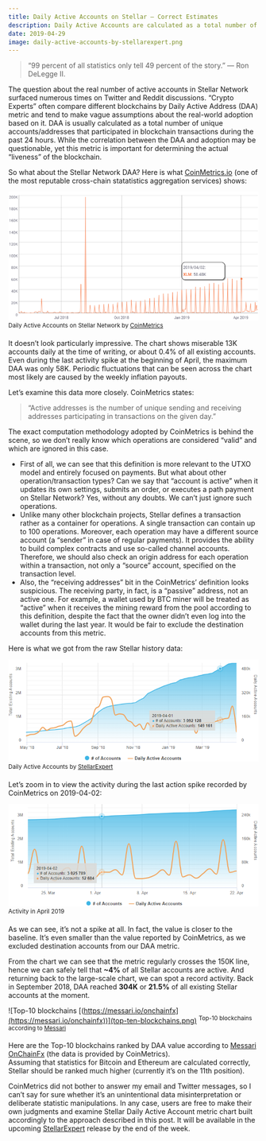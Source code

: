 ```yaml
---
title: Daily Active Accounts on Stellar — Correct Estimates
description: Daily Active Accounts are calculated as a total number of unique accounts/addresses that participated in blockchain transactions during the past 24 hours.
date: 2019-04-29
image: daily-active-accounts-by-stellarexpert.png
---
```


> “99 percent of all statistics only tell 49 percent of the story.” ― Ron DeLegge II.

The question about the real number of active accounts in Stellar Network surfaced numerous times on Twitter and Reddit discussions. “Crypto Experts” often compare different blockchains by Daily Active Address (DAA) metric and tend to make vague assumptions about the real-world adoption based on it. DAA is usually calculated as a total number of unique accounts/addresses that participated in blockchain transactions during the past 24 hours. While the correlation between the DAA and adoption may be questionable, yet this metric is important for determining the actual “liveness” of the blockchain.

So what about the Stellar Network DAA? Here is what [CoinMetrics.io](https://coinmetrics.io/charts/#assets=xlm_log=false_left=activeAddresses_zoom=1524787200000,1556323200000) (one of the most reputable cross-chain statatistics aggregation services) shows:

![Daily Active Accounts on Stellar Network by [CoinMetrics](https://coinmetrics.io/charts/#assets=xlm_log=false_left=activeAddresses_zoom=1524787200000,1556323200000)](daily-active-accounts-by-coinmetrics.png)
<sup>Daily Active Accounts on Stellar Network by [CoinMetrics](https://coinmetrics.io/charts/#assets=xlm_log=false_left=activeAddresses_zoom=1524787200000,1556323200000)</sup>

It doesn’t look particularly impressive. The chart shows miserable 13K accounts daily at the time of writing, or about 0.4% of all existing accounts. Even during the last activity spike at the beginning of April, the maximum DAA was only 58K. Periodic fluctuations that can be seen across the chart most likely are caused by the weekly inflation payouts.

Let’s examine this data more closely. CoinMetrics states:

> “Active addresses is the number of unique sending and receiving addresses participating in transactions on the given day.”

The exact computation methodology adopted by CoinMetrics is behind the scene, so we don’t really know which operations are considered “valid” and which are ignored in this case.

*   First of all, we can see that this definition is more relevant to the UTXO model and entirely focused on payments. But what about other operation/transaction types? Can we say that “account is active” when it updates its own settings, submits an order, or executes a path payment on Stellar Network? Yes, without any doubts. We can’t just ignore such operations.
*   Unlike many other blockchain projects, Stellar defines a transaction rather as a container for operations. A single transaction can contain up to 100 operations. Moreover, each operation may have a different source account (a “sender” in case of regular payments). It provides the ability to build complex contracts and use so-called channel accounts. Therefore, we should also check an origin address for each operation within a transaction, not only a “source” account, specified on the transaction level.
*   Also, the “receiving addresses” bit in the CoinMetrics’ definition looks suspicious. The receiving party, in fact, is a “passive” address, not an active one. For example, a wallet used by BTC miner will be treated as “active” when it receives the mining reward from the pool according to this definition, despite the fact that the owner didn’t even log into the wallet during the last year. It would be fair to exclude the destination accounts from this metric.

Here is what we got from the raw Stellar history data:

![Daily Active Accounts by [StellarExpert](https://stellar.expert/explorer/public/)](daily-active-accounts-by-stellarexpert.png)
<sup>Daily Active Accounts by [StellarExpert](https://stellar.expert/explorer/public/)</sup>

Let’s zoom in to view the activity during the last action spike recorded by CoinMetrics on 2019-04-02:

![Activity in April 2019](daily-active-accounts-by-stellarexpert-april-2019.png)
<sup>Activity in April 2019</sup>

As we can see, it’s not a spike at all. In fact, the value is closer to the baseline. It’s even smaller than the value reported by CoinMetrics, as we excluded destination accounts from our DAA metric.

From the chart we can see that the metric regularly crosses the 150K line, hence we can safely tell that **~4%** of all Stellar accounts are active. And returning back to the large-scale chart, we can spot a record activity. Back in September 2018, DAA reached **304K** or **21.5%** of all existing Stellar accounts at the moment.

![Top-10 blockchains [(https://messari.io/onchainfx](https://messari.io/onchainfx))](top-ten-blockchains.png)
<sup>Top-10 blockchains according to [Messari](https://messari.io/onchainfx)</sup>

Here are the Top-10 blockchains ranked by DAA value according to [Messari OnChainFx](https://messari.io/onchainfx) (the data is provided by CoinMetrics).   
Assuming that statistics for Bitcoin and Ethereum are calculated correctly, Stellar should be ranked much higher (currently it’s on the 11th position).

CoinMetrics did not bother to answer my email and Twitter messages, so I can’t say for sure whether it’s an unintentional data misinterpretation or deliberate statistic manipulations. In any case, users are free to make their own judgments and examine Stellar Daily Active Account metric chart built accordingly to the approach described in this post. It will be available in the upcoming [StellarExpert](https://stellar.expert/) release by the end of the week.